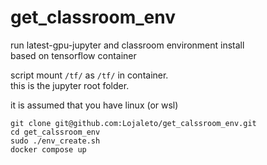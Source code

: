 # get_classroom_env
run latest-gpu-jupyter and classroom environment install<br />
based on tensorflow container

script mount `/tf/` as `/tf/` in container.<br />
this is the jupyter root folder.<br />

it is assumed that you have linux (or wsl)<br />
```
git clone git@github.com:Lojaleto/get_calssroom_env.git
cd get_calssroom_env
sudo ./env_create.sh
docker compose up
```

